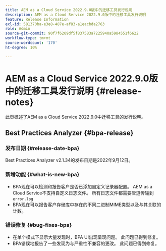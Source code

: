 ```yaml
---
title: AEM as a Cloud Service 2022.9.0版中的迁移工具发行说明
description: AEM as a Cloud Service 2022.9.0版中的迁移工具发行说明
feature: Release Information
exl-id: 581370ba-e3e8-487e-af83-a1eacbda2763
role: Admin
source-git-commit: 90f7f6209df5f837583a7225940a5984551f6622
workflow-type: tm+mt
source-wordcount: '170'
ht-degree: 10%

---
```


# AEM as a Cloud Service 2022.9.0版中的迁移工具发行说明 {#release-notes}

此页概述了AEM as a Cloud Service 2022.9.0中迁移工具的发行说明。

## Best Practices Analyzer {#bpa-release}

### 发布日期 {#release-date-bpa}

Best Practices Analyzer v2.1.34的发布日期是2022年9月12日。

### 新增功能 {#what-is-new-bpa}

* BPA现在可以检测和报告客户是否已添加自定义记录器配置。 AEM as a Cloud Service不支持自定义日志文件。 所有日志文件都需要管道传输到`error.log`
* BPA现在可以报告客户存储库中存在的不同二进制MIME类型以及与其关联的计数。

### 错误修复 {#bug-fixes-bpa}

* 在单个模式下显示大量发现时，BPA UI出现呈现问题。 此问题已得到修复。
* BPA错误地报告了一些发现为与严重性不兼容的更改。 此问题已得到修复。

